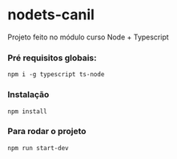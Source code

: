 # nodets-canil
Projeto feito no módulo curso Node + Typescript

### Pré requisitos globais:
`npm i -g typescript ts-node `

### Instalação
`npm install ` 

### Para rodar o projeto
`npm run start-dev `